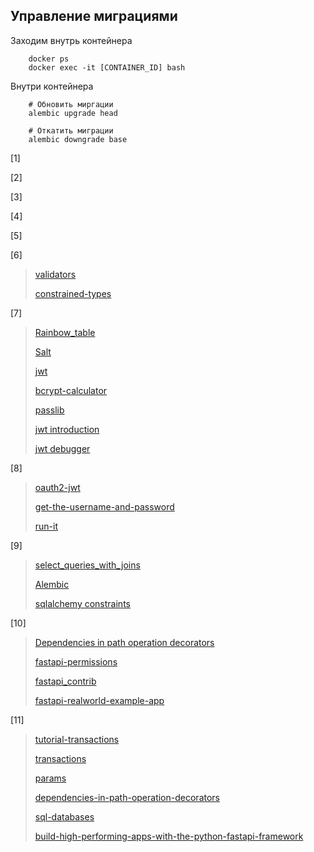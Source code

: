 ## Управление миграциями

Заходим внутрь контейнера

        docker ps
        docker exec -it [CONTAINER_ID] bash

Внутри контейнера

        # Обновить миргации
        alembic upgrade head
        
        # Откатить миграции
        alembic downgrade base

[1]

[2]

[3]

[4]

[5]

[6]
> [validators](https://pydantic-docs.helpmanual.io/usage/validators/)
>
>[constrained-types](https://pydantic-docs.helpmanual.io/usage/types/#constrained-types)

[7]
> [Rainbow_table](https://en.wikipedia.org/wiki/Rainbow_table)
>
> [Salt](https://en.wikipedia.org/wiki/Salt_(cryptography))
>
> [jwt](https://www.jeffastor.com/blog/jwt.io)
>
> [bcrypt-calculator](https://www.dailycred.com/article/bcrypt-calculator)
>
> [passlib](https://passlib.readthedocs.io/en/stable/faq.html)
>
> [jwt introduction](https://jwt.io/introduction/)
>
> [jwt debugger](https://jwt.io/#debugger-io)

[8]
> [oauth2-jwt](https://fastapi.tiangolo.com/tutorial/security/oauth2-jwt/)
>
> [get-the-username-and-password](https://fastapi.tiangolo.com/tutorial/security/simple-oauth2/#get-the-username-and-password)
>
> [run-it](https://fastapi.tiangolo.com/tutorial/security/first-steps/#run-it)

[9]
> [select_queries_with_joins](https://sqlbolt.com/lesson/select_queries_with_joins)
>
> [Alembic](https://alembic.sqlalchemy.org/en/latest/tutorial.html)
>
> [sqlalchemy constraints](https://docs.sqlalchemy.org/en/13/core/constraints.html)

[10]
> [Dependencies in path operation decorators](https://fastapi.tiangolo.com/tutorial/dependencies/dependencies-in-path-operation-decorators/#dependencies-in-path-operation-decorators)
>
> [fastapi-permissions](https://github.com/holgi/fastapi-permissions)
>
> [fastapi_contrib](https://github.com/identixone/fastapi_contrib)
>
> [fastapi-realworld-example-app](https://github.com/nsidnev/fastapi-realworld-example-app)

[11]
> [tutorial-transactions](https://www.postgresql.org/docs/12/tutorial-transactions.html)
>
> [transactions](https://www.encode.io/databases/connections_and_transactions/#transactions)
>
> [params](https://fastapi.tiangolo.com/tutorial/path-params/)
>
> [dependencies-in-path-operation-decorators](https://fastapi.tiangolo.com/tutorial/dependencies/dependencies-in-path-operation-decorators/)
>
> [sql-databases](https://fastapi.tiangolo.com/tutorial/sql-databases/)
>
> [build-high-performing-apps-with-the-python-fastapi-framework](https://www.toptal.com/python/build-high-performing-apps-with-the-python-fastapi-framework)
